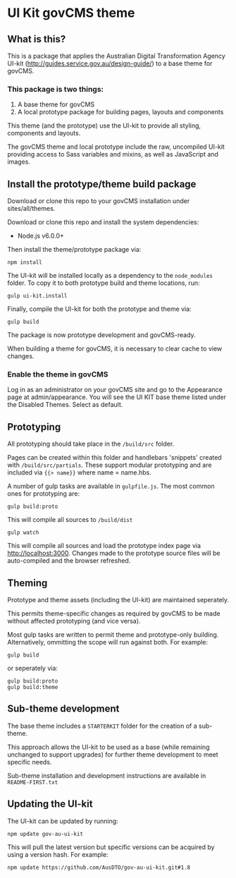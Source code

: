 # UI Kit govCMS theme

## What is this?

This is a package that applies the Australian Digital Transformation Agency UI-kit (http://guides.service.gov.au/design-guide/) to a base theme for govCMS. 

### This package is two things:

 1. A base theme for govCMS
 2. A local prototype package for building pages, layouts and components 

This theme (and the prototype) use the UI-kit to provide all styling, components and layouts.

The govCMS theme and local prototype include the raw, uncompiled UI-kit providing access to Sass variables and mixins, as well as JavaScript and images.

## Install the prototype/theme build package
 
Download or clone this repo to your govCMS installation under sites/all/themes.

Download or clone this repo and install the system dependencies:

* Node.js v6.0.0+

Then install the theme/prototype package via:
```
npm install
```

The UI-kit will be installed locally as a dependency to the `node_modules` folder. To copy it to both prototype build and theme locations, run: 

```
gulp ui-kit.install
```

Finally, compile the UI-kit for both the prototype and theme via:

```
gulp build
```

The package is now prototype development and govCMS-ready.

When building a theme for govCMS, it is necessary to clear cache to view changes. 

### Enable the theme in govCMS

Log in as an administrator on your govCMS site and go to the Appearance page at admin/appearance. You will see the UI KIT base theme listed under the Disabled Themes. Select as default.

## Prototyping

All prototyping should take place in the `/build/src` folder.

Pages can be created within this folder and handlebars 'snippets' created with `/build/src/partials`. These support modular prototyping and are included via `{{> name}}` where name = name.hbs.

A number of gulp tasks are available in `gulpfile.js`. The most common ones for prototyping are:

```
gulp build:proto
```
This will compile all sources to `/build/dist`

```
gulp watch
```
This will compile all sources and load the prototype index page via [http://localhost:3000](http://localhost:3000). Changes made to the prototype source files will be auto-compiled and the browser refreshed.


## Theming

Prototype and theme assets (including the UI-kit) are maintained seperately.

This permits theme-specific changes as required by govCMS to be made without affected prototyping (and vice versa).

Most gulp tasks are written to permit theme and prototype-only building. Alternatively, ommitting the scope will run against both. For example:

```
gulp build
```
or seperately via:
```
gulp build:proto
gulp build:theme
```


## Sub-theme development

The base theme includes a `STARTERKIT` folder for the creation of a sub-theme.

This approach allows the UI-kit to be used as a base (while remaining unchanged to support upgrades) for further theme development to meet specific needs.

Sub-theme installation and development instructions are available in `README-FIRST.txt`

    
## Updating the UI-kit

The UI-kit can be updated by running:

```
npm update gov-au-ui-kit
```
This will pull the latest version but specific versions can be acquired by using a version hash. For example:

```
npm update https://github.com/AusDTO/gov-au-ui-kit.git#1.8
```
